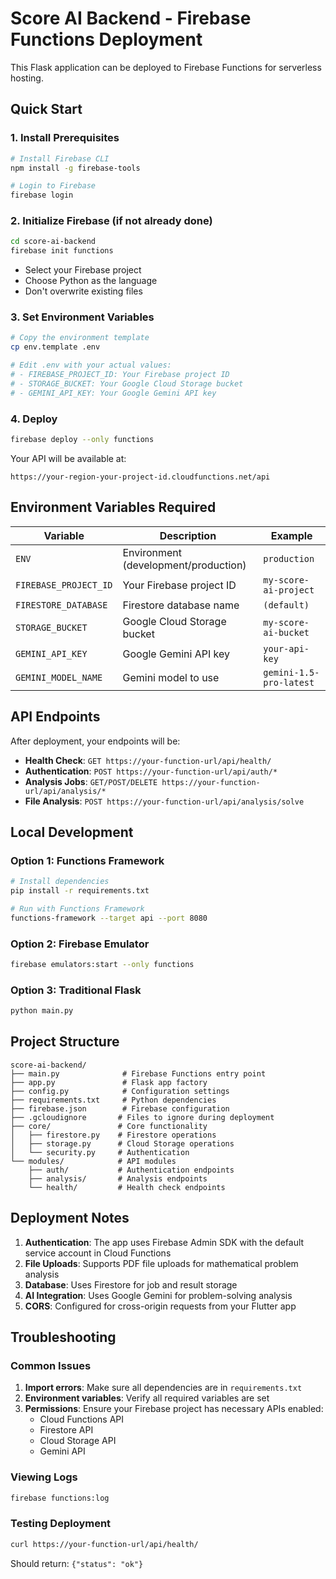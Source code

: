 # Score AI Backend - Firebase Functions Deployment

This Flask application can be deployed to Firebase Functions for serverless hosting.

## Quick Start

### 1. Install Prerequisites
```bash
# Install Firebase CLI
npm install -g firebase-tools

# Login to Firebase
firebase login
```

### 2. Initialize Firebase (if not already done)
```bash
cd score-ai-backend
firebase init functions
```
- Select your Firebase project
- Choose Python as the language
- Don't overwrite existing files

### 3. Set Environment Variables
```bash
# Copy the environment template
cp env.template .env

# Edit .env with your actual values:
# - FIREBASE_PROJECT_ID: Your Firebase project ID
# - STORAGE_BUCKET: Your Google Cloud Storage bucket
# - GEMINI_API_KEY: Your Google Gemini API key
```

### 4. Deploy
```bash
firebase deploy --only functions
```

Your API will be available at:
```
https://your-region-your-project-id.cloudfunctions.net/api
```

## Environment Variables Required

| Variable | Description | Example |
|----------|-------------|---------|
| `ENV` | Environment (development/production) | `production` |
| `FIREBASE_PROJECT_ID` | Your Firebase project ID | `my-score-ai-project` |
| `FIRESTORE_DATABASE` | Firestore database name | `(default)` |
| `STORAGE_BUCKET` | Google Cloud Storage bucket | `my-score-ai-bucket` |
| `GEMINI_API_KEY` | Google Gemini API key | `your-api-key` |
| `GEMINI_MODEL_NAME` | Gemini model to use | `gemini-1.5-pro-latest` |

## API Endpoints

After deployment, your endpoints will be:

- **Health Check**: `GET https://your-function-url/api/health/`
- **Authentication**: `POST https://your-function-url/api/auth/*`
- **Analysis Jobs**: `GET/POST/DELETE https://your-function-url/api/analysis/*`
- **File Analysis**: `POST https://your-function-url/api/analysis/solve`

## Local Development

### Option 1: Functions Framework
```bash
# Install dependencies
pip install -r requirements.txt

# Run with Functions Framework
functions-framework --target api --port 8080
```

### Option 2: Firebase Emulator
```bash
firebase emulators:start --only functions
```

### Option 3: Traditional Flask
```bash
python main.py
```

## Project Structure

```
score-ai-backend/
├── main.py              # Firebase Functions entry point
├── app.py               # Flask app factory
├── config.py            # Configuration settings
├── requirements.txt     # Python dependencies
├── firebase.json        # Firebase configuration
├── .gcloudignore       # Files to ignore during deployment
├── core/               # Core functionality
│   ├── firestore.py    # Firestore operations
│   ├── storage.py      # Cloud Storage operations
│   └── security.py     # Authentication
└── modules/            # API modules
    ├── auth/           # Authentication endpoints
    ├── analysis/       # Analysis endpoints
    └── health/         # Health check endpoints
```

## Deployment Notes

1. **Authentication**: The app uses Firebase Admin SDK with the default service account in Cloud Functions
2. **File Uploads**: Supports PDF file uploads for mathematical problem analysis
3. **Database**: Uses Firestore for job and result storage
4. **AI Integration**: Uses Google Gemini for problem-solving analysis
5. **CORS**: Configured for cross-origin requests from your Flutter app

## Troubleshooting

### Common Issues

1. **Import errors**: Make sure all dependencies are in `requirements.txt`
2. **Environment variables**: Verify all required variables are set
3. **Permissions**: Ensure your Firebase project has necessary APIs enabled:
   - Cloud Functions API
   - Firestore API
   - Cloud Storage API
   - Gemini API

### Viewing Logs
```bash
firebase functions:log
```

### Testing Deployment
```bash
curl https://your-function-url/api/health/
```

Should return: `{"status": "ok"}` 